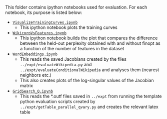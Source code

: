 This folder contains ipython notebooks used for evaluation. For each
notebook, its purpose is listed below: 

* [`VisualizeTrainingCurves.ipynb`](./bow_text/VisualizeTrainingCurves.ipynb)
    * This ipython notebook plots the training curves 
* [`WikicorpVsFeatures.ipynb`](./bow_text/WikicorpVsFeatures.ipynb)
    * This ipython notebook builds the plot that compares the difference between the held-out perplexity obtained with and without finopt as a function of the number of features in the dataset 
* [`WordEmbeddings.ipynb`](./bow_text/WordEmbeddings.ipynb)
    * This reads the saved Jacobians created by the files `../expt/evaluateWikipedia.py` and `../expt/evaluateConditionalWikipedia` and analyses them (nearest neighbors etc.) 
    * This also creates plots of the log-singular values of the Jacobian matrix
* [`GridSearch_Q.ipynb`](./bow_text/GridSearch_Q.ipynb)
    * This reads the *.outf files saved in `../expt` from running the template python evaluation scripts 
    created by `../expt/getTable_parallel_qvary.py` and creates the relevant latex table